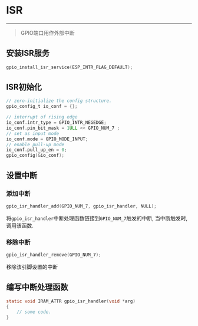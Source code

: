 # ISR
----

> GPIO端口用作外部中断

## 安装ISR服务

```c
gpio_install_isr_service(ESP_INTR_FLAG_DEFAULT);
```

## ISR初始化

```c
// zero-initialize the config structure.
gpio_config_t io_conf = {};

// interrupt of rising edge
io_conf.intr_type = GPIO_INTR_NEGEDGE;
io_conf.pin_bit_mask = 1ULL << GPIO_NUM_7 ;
// set as input mode
io_conf.mode = GPIO_MODE_INPUT;
// enable pull-up mode
io_conf.pull_up_en = 0;
gpio_config(&io_conf);
```

## 设置中断

### 添加中断

```c
gpio_isr_handler_add(GPIO_NUM_7, gpio_isr_handler, NULL);
```
将`gpio_isr_handler`中断处理函数链接到`GPIO_NUM_7`触发的中断, 当中断触发时, 调用该函数.

### 移除中断

```c
gpio_isr_handler_remove(GPIO_NUM_7);
```
移除该引脚设置的中断

## 编写中断处理函数

```c
static void IRAM_ATTR gpio_isr_handler(void *arg)
{
    // some code.
}
```
